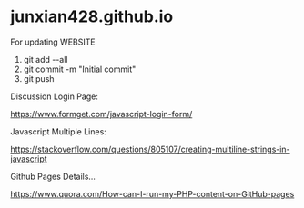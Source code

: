 # junxian428.github.io

For updating WEBSITE

1. git add --all
2. git commit -m "Initial commit"
3. git push 

Discussion
Login Page:

https://www.formget.com/javascript-login-form/


Javascript Multiple Lines:

https://stackoverflow.com/questions/805107/creating-multiline-strings-in-javascript

Github Pages Details...

https://www.quora.com/How-can-I-run-my-PHP-content-on-GitHub-pages
